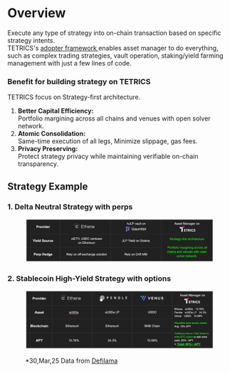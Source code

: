 # Overview

Execute any type of strategy into on-chain transaction based on specific strategy intents.\
TETRICS's [adopter framework ](../../adapter-framework.md)enables asset manager to do everything, such as complex trading strategies, vault operation, staking/yield farming management with just a few lines of code.

### Benefit for building strategy on TETRICS

TETRICS focus on Strategy-first architecture.

1. **Better Capital Efficiency:**\
   Portfolio margining across all chains and venues with open solver network.
2. **Atomic Consolidation:**\
   Same-time execution of all legs, Minimize slippage, gas fees.
3. **Privacy Preserving:**\
   Protect strategy privacy while maintaining verifiable on-chain transparency.



## Strategy Example

### 1. Delta Neutral Strategy with perps

<figure><img src="../../.gitbook/assets/1.png" alt=""><figcaption></figcaption></figure>

### 2. Stablecoin High-Yield Strategy with options

<figure><img src="../../.gitbook/assets/2 (1).png" alt=""><figcaption><p>*30,Mar,25 Data from <a href="https://defillama.com/yields?project=All">Defilama</a></p></figcaption></figure>
